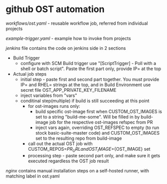 # github OST automation

*workflows/ost.yaml* - reusable workflow job, referred from individual projects

*example-trigger.yaml* - example how to invoke from projects

*jenkins* file contains the code on jenkins side in 2 sections
- Build Trigger
  - configure with SCM Build trigger use "[ScriptTrigger] - Poll with a shell or batch script". Paste the first part only, provide IP= at the top
- Actual job steps
  - initial step - paste first and second part together. You must provide IP= and RHEL= strings at the top, and in Build Environment use secret file OST_APP_PRIVATE_KEY_FILENAME
  - inject variables from "vars"
  - conditinal step(multiple) if build is still succeeding at this point
    - for ost-images runs only:
        - build specific ost-image first when CUSTOM_OST_IMAGES is set to a string "build-me-some". Will be filled in by build-image job for the respective ost-images refspec from PR
        - inject vars again, overriding OST_REFSPEC to empty (to run stock basic-suite-master code) and CUSTOM_OST_IMAGES set to the resulting repo from build-image
    - call out the actual OST job with CUSTOM_REPOS=${PR_URL} and OST_IMAGE=${OST_IMAGE} set
    - processing step - paste second part only, and make sure it gets executed regardless the OST job result

*nginx* contains manual installation steps on a self-hosted runner, with matching label in ost.yaml
